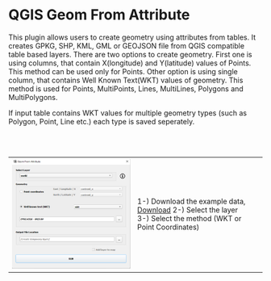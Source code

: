 # QGIS Geom From Attribute

This plugin allows users to create geometry using attributes from tables. It creates GPKG, SHP, KML, GML or GEOJSON file from QGIS compatible table based layers. There are two options to create geometry. First one is using columns, that contain X(longitude) and Y(latitude) values of Points. This method can be used only for Points. Other option is using single column, that contains Well Known Text(WKT) values of geometry. This method is used for Points, MultiPoints, Lines, MultiLines, Polygons and MultiPolygons.

If input table contains WKT values for multiple geometry types (such as Polygon, Point, Line etc.) each type is saved seperately.

<br/>
<br/>

<table>
  <tr>
    <td><img width="500" src="./images/img.png"></td>
    <td>
      1-) Download the example data, <a href="./sample_data"/>Download<a>
      2-) Select the layer<br/>
      3-) Select the method (WKT or Point Coordinates)<br/>
    </td>
  </tr>
</table>

